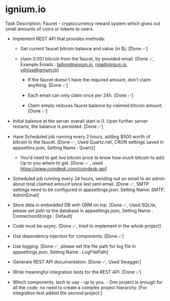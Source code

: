 # ignium.io 
Task Description: Faucet - cryptocurrency reward system which gives out small amounts of coins or tokens to users.

- Implement REST API that provides methods:

  - Get current faucet bitcoin balance and value (in $); [Done :white_check_mark:]

  - claim 0.001 bitcoin from the faucet, by provided email. [Done :white_check_mark:, Example Emails : tallinn@ignium.io, riga@ignium.io, vilnius@ignium.io]

    - If the faucet doesn't have the required amount, don't claim anything. [Done :white_check_mark:]

    - Each email can only claim once per 24h. [Done :white_check_mark:]

    - Claim simply reduces faucet balance by claimed bitcoin amount. [Done :white_check_mark:]

- Initial balance at the server overall start is 0. Upon further server restarts, the balance is persisted. [Done :white_check_mark:]

- Have Scheduled job running every 2 hours, adding $500 worth of bitcoin to the faucet. [Done :white_check_mark:, Used Quartz.net, CRON settings saved in appsettins.json, Setting Name : Quartz]

  - You'd need to get live bitcoin price to know how much bitcoin to add. Up to you where to get. [Done :white_check_mark: , used https://www.coindesk.com/coindesk-api]

- Scheduled job running every 24 hours, sending out an email to an admin about total claimed amount since last sent email. [Done :white_check_mark:, SMTP settings need to be configured in appsettings.json, Setting Name: SMTP, AdminEmail]

- Store data in embedded DB with ORM on top. [Done :white_check_mark:, Used SQLite, please set path to the database in appsettings.json, Setting Name : ConnectionStrings : Default]

- Code must be async. [Done :white_check_mark:, tried to implement in the whole project]

- Use dependency injection for components. [Done :white_check_mark:] 
 
- Use logging. [Done :white_check_mark:, please set the file path for log file in appsettings.json, Setting Name : LogFilePath]

- Generate REST API documentation. [Done :white_check_mark:, Used Swagger]

- Write meaningful integration tests for the REST API. [Done :white_check_mark:]

- Which components, tech to use - up to you. - One project is enough for all the code; no need to create a complex project hierarchy. [For integration test added the second project.]
